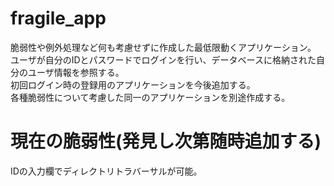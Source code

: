 # fragile_app
脆弱性や例外処理など何も考慮せずに作成した最低限動くアプリケーション。  
ユーザが自分のIDとパスワードでログインを行い、データベースに格納された自分のユーザ情報を参照する。  
初回ログイン時の登録用のアプリケーションを今後追加する。  
各種脆弱性について考慮した同一のアプリケーションを別途作成する。  

# 現在の脆弱性(発見し次第随時追加する)
IDの入力欄でディレクトリトラバーサルが可能。


